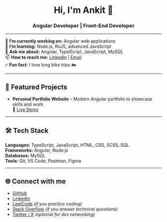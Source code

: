<h1 align="center">Hi, I'm Ankit 👋</h1>
<h3 align="center">Angular Developer | Front-End Developer</h3>

---

🔭 **I’m currently working on:** Angular web applications  
🌱 **I’m learning:** Node.js, RxJS, advanced JavaScript  
💬 **Ask me about:** Angular, TypeScript, JavaScript, MySQL  
📫 **How to reach me:** [LinkedIn](https://www.linkedin.com/in/ankit-ninave) | [Email](mailto:your.email@example.com)  
⚡ **Fun fact:** I love long bike trips 🏍️  

---

## 🚀 Featured Projects  
- **Personal Portfolio Website** – Modern Angular portfolio to showcase skills and work.  
  🔗 [Live Demo](https://ankit-ninave.github.io)  

---

## 🛠 Tech Stack  
**Languages:** TypeScript, JavaScript, HTML, CSS, SCSS, SQL  
**Frameworks:** Angular, Node.js  
**Databases:** MySQL  
**Tools:** Git, VS Code, Postman, Figma  

---

## 🌐 Connect with me  
- [GitHub](https://github.com/ankit-ninave)  
- [LinkedIn](https://www.linkedin.com/in/ankit-ninave)  
- [LeetCode](https://leetcode.com/) *(if you practice coding)*  
- [Stack Overflow](https://stackoverflow.com/users/) *(if you answer technical questions)*  
- [Twitter / X](https://x.com/) *(optional for dev networking)*  
